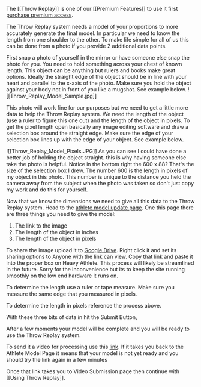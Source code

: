 
The [[Throw Replay]] is one of our [[Premium Features]] to use it first [purchase premium access](https://heavyathlete.com/premium/signup/). 

The Throw Replay system needs a model of your proportions to more accurately generate the final model. In particular we need to know the length from one shoulder to the other. To make life simple for all of us this can be done from a photo if you provide 2 additional data points. 

First snap a photo of yourself in the mirror or have someone else snap the photo for you. You need to hold something across your chest of known length. This object can be anything but rulers and books make great options. Ideally the straight edge of the object should be in line with your heart and parallel to the x-axis of the photo. Make sure you hold the object against your body not in front of you like a mugshot. See example below.
![[Throw_Replay_Model_Sample.jpg]]

This photo will work fine for our purposes but we need to get a little more data to help the Throw Replay system. We need the length of the object (use a ruler to figure this one out) and the length of the object in pixels. To get the pixel length open basically any image editing software and draw a selection box around the straight edge. Make sure the edge of your selection box lines up with the edge of your object. See example below.

![[Throw_Replay_Model_Pixels.JPG]]
As you can see I could have done a better job of holding the object straight. this is why having someone else take the photo is helpful. Notice in the bottom right the 600 x 88? That's the size of the selection box I drew. The number 600 is the length in pixels of my object in this photo. This number is unique to the distance you held the camera away from the subject when the photo was taken so don't just copy my work and do this for yourself. 

Now that we know the dimensions we need to give all this data to the Throw Replay system.
Head to the [athlete model update page](https://heavyathlete.com/premium/athlete_model/).
One this page there are three things you need to give the model:
1. The link to the image
2. The length of the object in inches
3. The length of the object in pixels

To share the image upload it to [Google Drive](https://drive.google.com/drive/u/0/home). Right click it and set its sharing options to Anyone with the link can view. Copy that link and paste it into the proper box on Heavy Athlete. This process will likely be streamlined in the future. Sorry for the inconvenience but its to keep the site running smoothly on the low end hardware it runs on. 

To determine the length use a ruler or tape measure. Make sure you measure the same edge that you measured in pixels.

To determine the length in pixels reference the process above.

With these three bits of data in hit the Submit Button,

After a few moments your model will be complete and you will be ready to use the Throw Replay system. 

To send it a video for processing use this [link](https://heavyathlete.com/premium/wireframe_video/). If it takes you back to the Athlete Model Page it means that your model is not yet ready and you should try the link again in a few minutes

Once that link takes you to Video Submission page then continue with [[Using Throw Replay]].